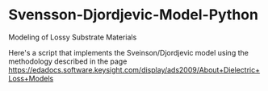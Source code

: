 # Svensson-Djordjevic-Model-Python
Modeling of Lossy Substrate Materials

Here's a script that implements the Sveinson/Djordjevic model using the methodology described in the page
https://edadocs.software.keysight.com/display/ads2009/About+Dielectric+Loss+Models
